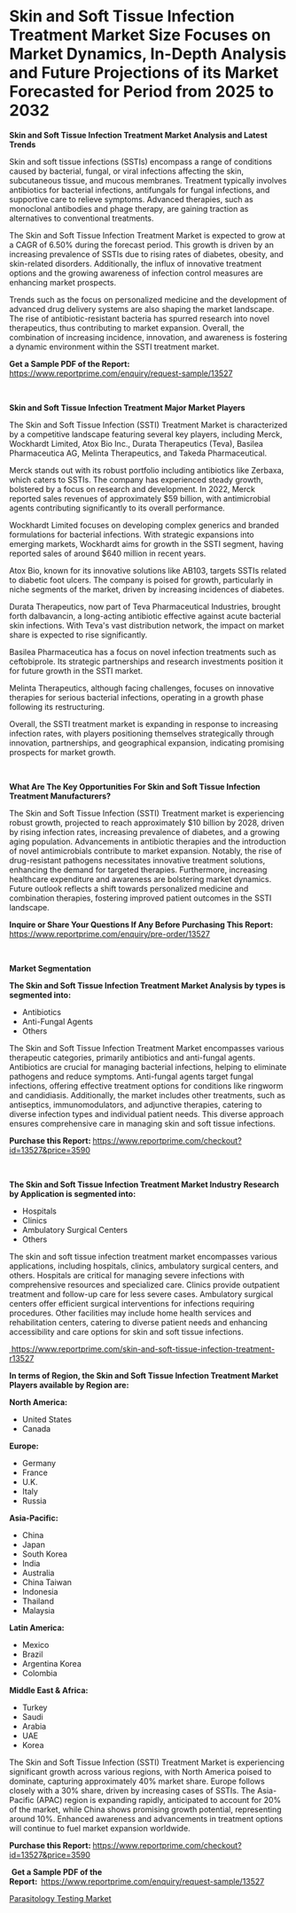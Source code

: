 <p><h1>Skin and Soft Tissue Infection Treatment Market Size Focuses on Market Dynamics, In-Depth Analysis and Future Projections of its Market Forecasted for Period from 2025 to 2032</h1></p><p><strong>Skin and Soft Tissue Infection Treatment Market Analysis and Latest Trends</strong></p>
<p><p>Skin and soft tissue infections (SSTIs) encompass a range of conditions caused by bacterial, fungal, or viral infections affecting the skin, subcutaneous tissue, and mucous membranes. Treatment typically involves antibiotics for bacterial infections, antifungals for fungal infections, and supportive care to relieve symptoms. Advanced therapies, such as monoclonal antibodies and phage therapy, are gaining traction as alternatives to conventional treatments.</p><p>The Skin and Soft Tissue Infection Treatment Market is expected to grow at a CAGR of 6.50% during the forecast period. This growth is driven by an increasing prevalence of SSTIs due to rising rates of diabetes, obesity, and skin-related disorders. Additionally, the influx of innovative treatment options and the growing awareness of infection control measures are enhancing market prospects. </p><p>Trends such as the focus on personalized medicine and the development of advanced drug delivery systems are also shaping the market landscape. The rise of antibiotic-resistant bacteria has spurred research into novel therapeutics, thus contributing to market expansion. Overall, the combination of increasing incidence, innovation, and awareness is fostering a dynamic environment within the SSTI treatment market.</p></p>
<p><strong>Get a Sample PDF of the Report:&nbsp;</strong> <a href="https://www.reportprime.com/enquiry/request-sample/13527?utm_campaign=2932&utm_medium=2&utm_source=Github&utm_content=ia&utm_term=20032025&utm_id=skin-and-soft-tissue-infection-treatment">https://www.reportprime.com/enquiry/request-sample/13527</a></p>
<p>&nbsp;</p>
<p><strong>Skin and Soft Tissue Infection Treatment Major Market Players</strong></p>
<p><p>The Skin and Soft Tissue Infection (SSTI) Treatment Market is characterized by a competitive landscape featuring several key players, including Merck, Wockhardt Limited, Atox Bio Inc., Durata Therapeutics (Teva), Basilea Pharmaceutica AG, Melinta Therapeutics, and Takeda Pharmaceutical. </p><p>Merck stands out with its robust portfolio including antibiotics like Zerbaxa, which caters to SSTIs. The company has experienced steady growth, bolstered by a focus on research and development. In 2022, Merck reported sales revenues of approximately $59 billion, with antimicrobial agents contributing significantly to its overall performance.</p><p>Wockhardt Limited focuses on developing complex generics and branded formulations for bacterial infections. With strategic expansions into emerging markets, Wockhardt aims for growth in the SSTI segment, having reported sales of around $640 million in recent years.</p><p>Atox Bio, known for its innovative solutions like AB103, targets SSTIs related to diabetic foot ulcers. The company is poised for growth, particularly in niche segments of the market, driven by increasing incidences of diabetes.</p><p>Durata Therapeutics, now part of Teva Pharmaceutical Industries, brought forth dalbavancin, a long-acting antibiotic effective against acute bacterial skin infections. With Teva's vast distribution network, the impact on market share is expected to rise significantly.</p><p>Basilea Pharmaceutica has a focus on novel infection treatments such as ceftobiprole. Its strategic partnerships and research investments position it for future growth in the SSTI market.</p><p>Melinta Therapeutics, although facing challenges, focuses on innovative therapies for serious bacterial infections, operating in a growth phase following its restructuring. </p><p>Overall, the SSTI treatment market is expanding in response to increasing infection rates, with players positioning themselves strategically through innovation, partnerships, and geographical expansion, indicating promising prospects for market growth.</p></p>
<p>&nbsp;</p>
<p><strong>What Are The Key Opportunities For Skin and Soft Tissue Infection Treatment Manufacturers?</strong></p>
<p><p>The Skin and Soft Tissue Infection (SSTI) Treatment market is experiencing robust growth, projected to reach approximately $10 billion by 2028, driven by rising infection rates, increasing prevalence of diabetes, and a growing aging population. Advancements in antibiotic therapies and the introduction of novel antimicrobials contribute to market expansion. Notably, the rise of drug-resistant pathogens necessitates innovative treatment solutions, enhancing the demand for targeted therapies. Furthermore, increasing healthcare expenditure and awareness are bolstering market dynamics. Future outlook reflects a shift towards personalized medicine and combination therapies, fostering improved patient outcomes in the SSTI landscape.</p></p>
<p><strong>Inquire or Share Your Questions If Any Before Purchasing This Report:</strong> <a href="https://www.reportprime.com/enquiry/pre-order/13527?utm_campaign=2932&utm_medium=2&utm_source=Github&utm_content=ia&utm_term=20032025&utm_id=skin-and-soft-tissue-infection-treatment">https://www.reportprime.com/enquiry/pre-order/13527</a></p>
<p>&nbsp;</p>
<p><strong>Market Segmentation</strong></p>
<p><strong>The Skin and Soft Tissue Infection Treatment Market Analysis by types is segmented into:</strong></p>
<p><ul><li>Antibiotics</li><li>Anti-Fungal Agents</li><li>Others</li></ul></p>
<p><p>The Skin and Soft Tissue Infection Treatment Market encompasses various therapeutic categories, primarily antibiotics and anti-fungal agents. Antibiotics are crucial for managing bacterial infections, helping to eliminate pathogens and reduce symptoms. Anti-fungal agents target fungal infections, offering effective treatment options for conditions like ringworm and candidiasis. Additionally, the market includes other treatments, such as antiseptics, immunomodulators, and adjunctive therapies, catering to diverse infection types and individual patient needs. This diverse approach ensures comprehensive care in managing skin and soft tissue infections.</p></p>
<p><strong>Purchase this Report:&nbsp;</strong><a href="https://www.reportprime.com/checkout?id=13527&price=3590&utm_campaign=2932&utm_medium=2&utm_source=Github&utm_content=ia&utm_term=20032025&utm_id=skin-and-soft-tissue-infection-treatment">https://www.reportprime.com/checkout?id=13527&price=3590</a></p>
<p>&nbsp;</p>
<p><strong>The Skin and Soft Tissue Infection Treatment Market Industry Research by Application is segmented into:</strong></p>
<p><ul><li>Hospitals</li><li>Clinics</li><li>Ambulatory Surgical Centers</li><li>Others</li></ul></p>
<p><p>The skin and soft tissue infection treatment market encompasses various applications, including hospitals, clinics, ambulatory surgical centers, and others. Hospitals are critical for managing severe infections with comprehensive resources and specialized care. Clinics provide outpatient treatment and follow-up care for less severe cases. Ambulatory surgical centers offer efficient surgical interventions for infections requiring procedures. Other facilities may include home health services and rehabilitation centers, catering to diverse patient needs and enhancing accessibility and care options for skin and soft tissue infections.</p></p>
<p><a href="https://www.reportprime.com/skin-and-soft-tissue-infection-treatment-r13527?utm_campaign=2932&utm_medium=2&utm_source=Github&utm_content=ia&utm_term=20032025&utm_id=skin-and-soft-tissue-infection-treatment">&nbsp;https://www.reportprime.com/skin-and-soft-tissue-infection-treatment-r13527</a></p>
<p><strong>In terms of Region, the Skin and Soft Tissue Infection Treatment Market Players available by Region are:</strong></p>
<p>
    <p> <strong> North America: </strong>
        <ul>
            <li>United States</li>
            <li>Canada</li>
        </ul>
        </p> 
    <p> <strong> Europe: </strong>
        <ul>
            <li>Germany</li>
            <li>France</li>
            <li>U.K.</li>
            <li>Italy</li>
            <li>Russia</li>
        </ul>
        </p> 
    <p> <strong> Asia-Pacific: </strong>
        <ul>
            <li>China</li>
            <li>Japan</li>
            <li>South Korea</li>
            <li>India</li>
            <li>Australia</li>
            <li>China Taiwan</li>
            <li>Indonesia</li>
            <li>Thailand</li>
            <li>Malaysia</li>
        </ul>
        </p> 
    <p> <strong> Latin America: </strong>
        <ul>
            <li>Mexico</li>
            <li>Brazil</li>
            <li>Argentina Korea</li>
            <li>Colombia</li>
        </ul>
        </p> 
    <p> <strong> Middle East & Africa: </strong>
        <ul>
            <li>Turkey</li>
            <li>Saudi</li>
            <li>Arabia</li>
            <li>UAE</li>
            <li>Korea</li>
        </ul>
    </p>
    </p>
<p><p>The Skin and Soft Tissue Infection (SSTI) Treatment Market is experiencing significant growth across various regions, with North America poised to dominate, capturing approximately 40% market share. Europe follows closely with a 30% share, driven by increasing cases of SSTIs. The Asia-Pacific (APAC) region is expanding rapidly, anticipated to account for 20% of the market, while China shows promising growth potential, representing around 10%. Enhanced awareness and advancements in treatment options will continue to fuel market expansion worldwide.</p></p>
<p><strong>Purchase this Report: </strong><a href="https://www.reportprime.com/checkout?id=13527&price=3590&utm_campaign=2932&utm_medium=2&utm_source=Github&utm_content=ia&utm_term=20032025&utm_id=skin-and-soft-tissue-infection-treatment">https://www.reportprime.com/checkout?id=13527&price=3590</a></p>
<p>&nbsp;<strong>Get a Sample PDF of the Report:&nbsp;&nbsp;</strong><a href="https://www.reportprime.com/enquiry/request-sample/13527?utm_campaign=2932&utm_medium=2&utm_source=Github&utm_content=ia&utm_term=20032025&utm_id=skin-and-soft-tissue-infection-treatment">https://www.reportprime.com/enquiry/request-sample/13527</a></p>
<p><strong></strong></p>
<p><p><a href="https://github.com/aidelndasse/Market-Research-Report-List-1/blob/main/parasitology-testing-market.md?utm_campaign=2932&utm_medium=2&utm_source=Github&utm_content=ia&utm_term=20032025&utm_id=skin-and-soft-tissue-infection-treatment">Parasitology Testing Market</a></p></p>